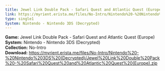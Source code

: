 ```yaml
---
title: Jewel Link Double Pack - Safari Quest and Atlantic Quest (Europe)
link: https://myrient.erista.me/files/No-Intro/Nintendo%20-%20Nintendo%203DS%20(Decrypted)/Jewel%20Link%20Double%20Pack%20-%20Safari%20Quest%20and%20Atlantic%20Quest%20(Europe).zip
type: single1
System: Nintendo - Nintendo 3DS (Decrypted)
---
```

<b>Game:</b> Jewel Link Double Pack - Safari Quest and Atlantic Quest (Europe)<br>
<b>System:</b> Nintendo - Nintendo 3DS (Decrypted)<br>
<b>Collection:</b> No-Intro<br>
<b>Download:</b> https://myrient.erista.me/files/No-Intro/Nintendo%20-%20Nintendo%203DS%20(Decrypted)/Jewel%20Link%20Double%20Pack%20-%20Safari%20Quest%20and%20Atlantic%20Quest%20(Europe).zip